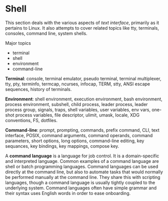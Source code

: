 # Shell

This section deals with the various aspects of *text interface*, primarily as it pertains to Linux. It also attempts to cover related topics like tty, terminals, consoles, command line, system shells.

Major topics
- terminal
- shell
- environment
- command-line

**Terminal**: console, terminal emulator, pseudo terminal, terminal multiplexer, tty, pty, terminfo, termcap, ncurses, infocap, TERM, stty, ANSI escape sequences, history of terminals.

**Environment**: shell environment, execution environment, bash environment, process environment, subshell, child process, leader process, leader process group, signals, traps, shell variables, user variables, env vars, one-shot process variables, file descriptor, ulimit, umask, locale, XDG conventions, FS, dotfiles.

**Command-line**: prompt, prompting, commands, prefix command, CLI, text interface, POSIX, command arguments, command operands, command parameters, short options, long options, command-line editing, key sequances, key bindings, key mappings, compose key.

A **command language** is a language for job control. It is a domain-specific and interpreted language. Common examples of a command language are shell or batch programming languages. Command languages can be used directly at the command line, but also to automate tasks that would normally be performed manually at the command line. They share this with scripting languages, though a command language is usually tightly coupled to the underlying system. Command languages often have simple grammar and their syntax uses English words in order to ease onboarding.
